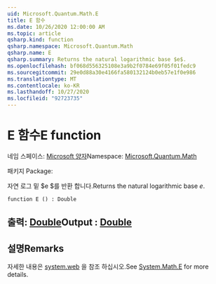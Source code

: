 ```yaml
---
uid: Microsoft.Quantum.Math.E
title: E 함수
ms.date: 10/26/2020 12:00:00 AM
ms.topic: article
qsharp.kind: function
qsharp.namespace: Microsoft.Quantum.Math
qsharp.name: E
qsharp.summary: Returns the natural logarithmic base $e$.
ms.openlocfilehash: bf068d556325108e3a9b2f0784e69f05f01fedc9
ms.sourcegitcommit: 29e0d88a30e4166fa580132124b0eb57e1f0e986
ms.translationtype: MT
ms.contentlocale: ko-KR
ms.lasthandoff: 10/27/2020
ms.locfileid: "92723735"
---
```

# <a name="e-function"></a><span data-ttu-id="1a2f5-102">E 함수</span><span class="sxs-lookup"><span data-stu-id="1a2f5-102">E function</span></span>

<span data-ttu-id="1a2f5-103">네임 스페이스: [Microsoft 양자](xref:Microsoft.Quantum.Math)</span><span class="sxs-lookup"><span data-stu-id="1a2f5-103">Namespace: [Microsoft.Quantum.Math](xref:Microsoft.Quantum.Math)</span></span>

<span data-ttu-id="1a2f5-104">패키지 [](https://nuget.org/packages/)</span><span class="sxs-lookup"><span data-stu-id="1a2f5-104">Package: [](https://nuget.org/packages/)</span></span>


<span data-ttu-id="1a2f5-105">자연 로그 밑 $e $를 반환 합니다.</span><span class="sxs-lookup"><span data-stu-id="1a2f5-105">Returns the natural logarithmic base $e$.</span></span>

```qsharp
function E () : Double
```


## <a name="output--double"></a><span data-ttu-id="1a2f5-106">출력: [Double](xref:microsoft.quantum.lang-ref.double)</span><span class="sxs-lookup"><span data-stu-id="1a2f5-106">Output : [Double](xref:microsoft.quantum.lang-ref.double)</span></span>



## <a name="remarks"></a><span data-ttu-id="1a2f5-107">설명</span><span class="sxs-lookup"><span data-stu-id="1a2f5-107">Remarks</span></span>

<span data-ttu-id="1a2f5-108">자세한 내용은 [system.web](https://docs.microsoft.com/dotnet/api/system.math.e) 을 참조 하십시오.</span><span class="sxs-lookup"><span data-stu-id="1a2f5-108">See [System.Math.E](https://docs.microsoft.com/dotnet/api/system.math.e) for more details.</span></span>